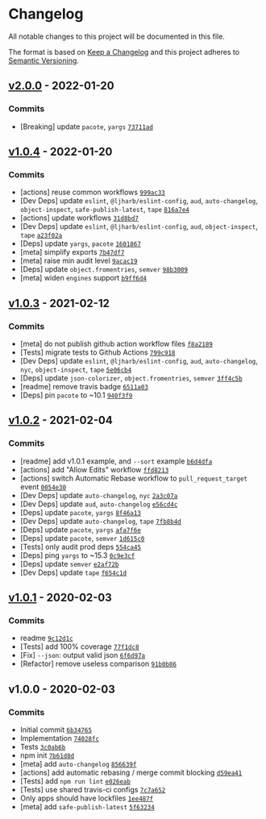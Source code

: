 # Changelog

All notable changes to this project will be documented in this file.

The format is based on [Keep a Changelog](https://keepachangelog.com/en/1.0.0/)
and this project adheres to [Semantic Versioning](https://semver.org/spec/v2.0.0.html).

## [v2.0.0](https://github.com/ljharb/publishers/compare/v1.0.4...v2.0.0) - 2022-01-20

### Commits

- [Breaking] update `pacote`, `yargs` [`73711ad`](https://github.com/ljharb/publishers/commit/73711addf2b6715a6d006e398345efdce9aa33a5)

## [v1.0.4](https://github.com/ljharb/publishers/compare/v1.0.3...v1.0.4) - 2022-01-20

### Commits

- [actions] reuse common workflows [`999ac33`](https://github.com/ljharb/publishers/commit/999ac33f40c8cae73ec42b7b8a47b7d556369689)
- [Dev Deps] update `eslint`, `@ljharb/eslint-config`, `aud`, `auto-changelog`, `object-inspect`, `safe-publish-latest`, `tape` [`816a7e4`](https://github.com/ljharb/publishers/commit/816a7e4ce09e385b1f2cd0c1678be674a93a6465)
- [actions] update workflows [`31d8bd7`](https://github.com/ljharb/publishers/commit/31d8bd7e9a02a141bfa2889c8994c4bd2eb6a6d5)
- [Dev Deps] update `eslint`, `@ljharb/eslint-config`, `aud`, `object-inspect`, `tape` [`a23f02a`](https://github.com/ljharb/publishers/commit/a23f02a8e24f9d9ea48e76559f0dc02c5410b4ae)
- [Deps] update `yargs`, `pacote` [`1601867`](https://github.com/ljharb/publishers/commit/160186737023422b0e9f995fb72cb7994f51a990)
- [meta] simplify exports [`7b47df7`](https://github.com/ljharb/publishers/commit/7b47df79615d6eb5b43a9c2c2558391519212d83)
- [meta] raise min audit level [`9acac19`](https://github.com/ljharb/publishers/commit/9acac19d23f5e6894298c07818761f92bf4e0c00)
- [Deps] update `object.fromentries`, `semver` [`98b3009`](https://github.com/ljharb/publishers/commit/98b300926e6ecc771019705bcd0972dc70bbe4b9)
- [meta] widen `engines` support [`b9ff6d4`](https://github.com/ljharb/publishers/commit/b9ff6d4579b6508e273e35173b2415c4dcd71276)

## [v1.0.3](https://github.com/ljharb/publishers/compare/v1.0.2...v1.0.3) - 2021-02-12

### Commits

- [meta] do not publish github action workflow files [`f8a2189`](https://github.com/ljharb/publishers/commit/f8a2189ecdacea1218182f78dd2f433388d469bb)
- [Tests] migrate tests to Github Actions [`799c918`](https://github.com/ljharb/publishers/commit/799c918482fd29ed206a5fd2dcf346dec782032a)
- [Dev Deps] update `eslint`, `@ljharb/eslint-config`, `aud`, `auto-changelog`, `nyc`, `object-inspect`, `tape` [`5e06cb4`](https://github.com/ljharb/publishers/commit/5e06cb4430c1872babec975db65c4497d6be9069)
- [Deps] update `json-colorizer`, `object.fromentries`, `semver` [`3ff4c5b`](https://github.com/ljharb/publishers/commit/3ff4c5bd837121b954e58faf23a5aac616be1825)
- [readme] remove travis badge [`6511a03`](https://github.com/ljharb/publishers/commit/6511a03e004effce94ca5462fa5691b284305da8)
- [Deps] pin `pacote` to ~10.1 [`940f3f9`](https://github.com/ljharb/publishers/commit/940f3f92bec34db4cb6f5151573dd0033ed592e7)

## [v1.0.2](https://github.com/ljharb/publishers/compare/v1.0.1...v1.0.2) - 2021-02-04

### Commits

- [readme] add v1.0.1 example, and `--sort` example [`b6d4dfa`](https://github.com/ljharb/publishers/commit/b6d4dfaf17c2c008e6ba0237879c40e6da87c1ba)
- [actions] add "Allow Edits" workflow [`ffd8213`](https://github.com/ljharb/publishers/commit/ffd82131591687809d43f69e04f4675bcaa6b4a7)
- [actions] switch Automatic Rebase workflow to `pull_request_target` event [`0054e30`](https://github.com/ljharb/publishers/commit/0054e30d9a318323d02667dd44b63103081c071c)
- [Dev Deps] update `auto-changelog`, `nyc` [`2a3c07a`](https://github.com/ljharb/publishers/commit/2a3c07a229fa294f257947a03e78944e54e514db)
- [Dev Deps] update `aud`, `auto-changelog` [`e56cd4c`](https://github.com/ljharb/publishers/commit/e56cd4c16ff2630f60f110171ce1cca6fc786db8)
- [Deps] update `pacote`, `yargs` [`8f46a13`](https://github.com/ljharb/publishers/commit/8f46a138a15d69a24aa73ee783499da93a9f4790)
- [Dev Deps] update `auto-changelog`, `tape` [`7fb8b4d`](https://github.com/ljharb/publishers/commit/7fb8b4d3ce4da1248eb98fbe5232e88cc7a5b005)
- [Deps] update `pacote`, `yargs` [`afa7f6e`](https://github.com/ljharb/publishers/commit/afa7f6ecf4b56165ce70eeec8c9f05169f3e1312)
- [Deps] update `pacote`, `semver` [`1d615c0`](https://github.com/ljharb/publishers/commit/1d615c05cc8e70bab2b0aafb8f55a14a0e4a2579)
- [Tests] only audit prod deps [`554ca45`](https://github.com/ljharb/publishers/commit/554ca4556eaaf4515f54586e2e5fdf88163fed57)
- [Deps] ping `yargs` to ~15.3 [`0c9e3cf`](https://github.com/ljharb/publishers/commit/0c9e3cf8f8336dc331d0a7a39c858937e9a42d73)
- [Deps] update `semver` [`e2af72b`](https://github.com/ljharb/publishers/commit/e2af72b74f1147c8c17e210548154027b839583a)
- [Dev Deps] update `tape` [`f654c1d`](https://github.com/ljharb/publishers/commit/f654c1db64b813494b44efcd240fa2e37e940dd9)

## [v1.0.1](https://github.com/ljharb/publishers/compare/v1.0.0...v1.0.1) - 2020-02-03

### Commits

- readme [`9c12d1c`](https://github.com/ljharb/publishers/commit/9c12d1c05da5cb1e79f8701d1c6bbaf63fb00e59)
- [Tests] add 100% coverage [`77f1dc8`](https://github.com/ljharb/publishers/commit/77f1dc81353c3bd9e11db4e5a0ede4b599efcb55)
- [Fix] `--json`: output valid json [`6f6d97a`](https://github.com/ljharb/publishers/commit/6f6d97a89375be72af4ddaa5d84b2cad949af9f4)
- [Refactor] remove useless comparison [`91b0b86`](https://github.com/ljharb/publishers/commit/91b0b867f2e657c6d80fbc324faf408f5adedff4)

## v1.0.0 - 2020-02-03

### Commits

- Initial commit [`6b34765`](https://github.com/ljharb/publishers/commit/6b3476501afac2258a988c7bc028ee9a7f0db85b)
- Implementation [`74028fc`](https://github.com/ljharb/publishers/commit/74028fc2464c786bd5a1c523f50d49baa0dfeb3d)
- Tests [`3c0ab6b`](https://github.com/ljharb/publishers/commit/3c0ab6bfcb36cc953dcfaa5174535e6bbc6d6189)
- npm init [`7b61d8d`](https://github.com/ljharb/publishers/commit/7b61d8dabd774f329218881ac405e10c40a4dc04)
- [meta] add `auto-changelog` [`856639f`](https://github.com/ljharb/publishers/commit/856639f6554c00512972102fbf9dbd93bf762e54)
- [actions] add automatic rebasing / merge commit blocking [`d59ea41`](https://github.com/ljharb/publishers/commit/d59ea41af3131ec513253dea90106243e100789b)
- [Tests] add `npm run lint` [`e026eab`](https://github.com/ljharb/publishers/commit/e026eab156b4ac53e2eb836a5ff43403637b75cf)
- [Tests] use shared travis-ci configs [`7c7a652`](https://github.com/ljharb/publishers/commit/7c7a652225903ac4ad5bb3e729151eb8b9c8d027)
- Only apps should have lockfiles [`1ee487f`](https://github.com/ljharb/publishers/commit/1ee487f3a2863580d40546f19486ccc9e364cbd4)
- [meta] add `safe-publish-latest` [`5f63234`](https://github.com/ljharb/publishers/commit/5f632344139561b1bf5330c6a9bfca3bbe783c05)
